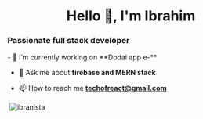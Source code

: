 <h1 align="center">Hello 👋, I'm Ibrahim</h1>
<h3>Passionate full stack developer</h3>
- 🌱 I’m currently working on **Dodai app e-**

- 💬 Ask me about **firebase and MERN stack**

- 📫 How to reach me **techofreact@gmail.com**

<p>&nbsp;<img align="center" src="https://github-readme-stats.vercel.app/api?username=ibranista&show_icons=true&locale=en" alt="ibranista" /></p>
